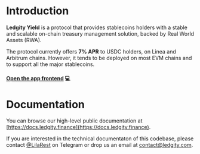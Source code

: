 # Introduction

**Ledgity Yield** is a protocol that provides stablecoins holders with a stable and scalable on-chain treasury management solution, backed by Real World Assets (RWA).

The protocol currently offers **7% APR** to USDC holders, on Linea and Arbitrum chains. However, it tends to be deployed on most EVM chains and to support all the major stablecoins.

#### [Open the app frontend](https://ledgity.finance/) 💻

# Documentation

You can browse our high-level public documentation at [https://docs.ledgity.finance](https://docs.ledgity.finance).

If you are interested in the technical documentaton of this codebase, please contact [@LilaRest](https://t.me/LilaRest) on Telegram or drop us an email at [contact@ledgity.com](mailto:contact@ledgity.com).
